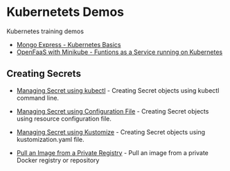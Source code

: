 # Kubernetets Demos

Kubernetes training demos

- [Mongo Express - Kubernetes Basics](mongo-express/README.md)
- [OpenFaaS with Minikube - Funtions as a Service running on Kubernetes](openfaas-minikube/README.md)

## Creating Secrets

- [Managing Secret using kubectl](https://kubernetes.io/docs/tasks/configmap-secret/managing-secret-using-kubectl/) - Creating Secret objects using kubectl command line.

- [Managing Secret using Configuration File](https://kubernetes.io/docs/tasks/configmap-secret/managing-secret-using-config-file/) - Creating Secret objects using resource configuration file.

- [Managing Secret using Kustomize](https://kubernetes.io/docs/tasks/configmap-secret/managing-secret-using-kustomize/) - Creating Secret objects using kustomization.yaml file.

- [Pull an Image from a Private Registry](https://kubernetes.io/docs/tasks/configure-pod-container/pull-image-private-registry/#registry-secret-existing-credentials) - Pull an image from a private Docker registry or repository
